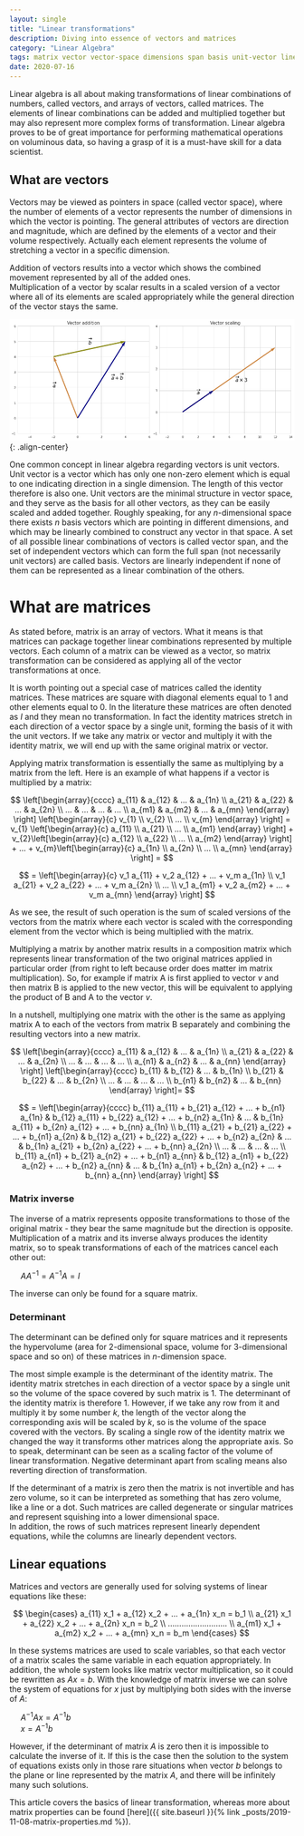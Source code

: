 ```yaml
---
layout: single
title: "Linear transformations"
description: Diving into essence of vectors and matrices
category: "Linear Algebra"
tags: matrix vector vector-space dimensions span basis unit-vector linear-equations inverse determinant
date: 2020-07-16
---
```

 
Linear algebra is all about making transformations of linear combinations of numbers, called vectors, and arrays of vectors, called matrices. The elements of linear combinations can be added and multiplied together but may also represent more complex forms of transformation. Linear algebra proves to be of great importance for performing mathematical operations on voluminous data, so having a grasp of it is a must-have skill for a data scientist.
 
## What are vectors

Vectors may be viewed as pointers in space (called vector space), where the number of elements of a vector represents the number of dimensions in which the vector is pointing. The general attributes of vectors are direction and magnitude, which are defined by the elements of a vector and their volume respectively. Actually each element represents the volume of stretching a vector in a specific dimension.
 
Addition of vectors results into a vector which shows the combined movement represented by all of the added ones.<br>
Multiplication of a vector by scalar results in a scaled version of a vector where all of its elements are scaled appropriately while the general direction of the vector stays the same.
 
![](/assets/images/linear_algebra/simple_vectors.png){: .align-center}
 
One common concept in linear algebra regarding vectors is unit vectors. Unit vector is a vector which has only one non-zero element which is equal to one indicating direction in a single dimension. The length of this vector therefore is also one. Unit vectors are the minimal structure in vector space, and they serve as the basis for all other vectors, as they can be easily scaled and added together. Roughly speaking, for any $n$-dimensional space there exists $n$ basis vectors which are pointing in different dimensions, and which may be linearly combined to construct any vector in that space. A set of all possible linear combinations of vectors is called vector span, and the set of independent vectors which can form the full span (not necessarily unit vectors) are called basis. Vectors are linearly independent if none of them can be represented as a linear combination of the others.
 
# What are matrices
 
As stated before, matrix is an array of vectors. What it means is that matrices can package together linear combinations represented by multiple vectors. Each column of a matrix can be viewed as a vector, so matrix transformation can be considered as applying all of the vector transformations at once.

It is worth pointing out a special case of matrices called the identity matrices. These matrices are square with diagonal elements equal to 1 and other elements equal to 0. In the literature these matrices are often denoted as $I$ and they mean no transformation. In fact the identity matrices stretch in each direction of a vector space by a single unit, forming the basis of it with the unit vectors. If we take any matrix or vector and multiply it with the identity matrix, we will end up with the same original matrix or vector.

Applying matrix transformation is essentially the same as multiplying by a matrix from the left. Here is an example of what happens if a vector is multiplied by a matrix:

$$
\left[\begin{array}{cccc}
a_{11} & a_{12} & ... & a_{1n} \\
a_{21} & a_{22} & ... & a_{2n} \\
... & ... & ... & ... \\
a_{m1} & a_{m2} & ... & a_{mn}
\end{array} \right]
\left[\begin{array}{c}
v_{1} \\
v_{2} \\
... \\
v_{m}    
\end{array} \right]
= v_{1}    
\left[\begin{array}{c}
a_{11} \\
a_{21} \\
... \\
a_{m1}    
\end{array} \right] + v_{2}\left[\begin{array}{c}
a_{12} \\
a_{22} \\
... \\
a_{m2}    
\end{array} \right] + ... + v_{m}\left[\begin{array}{c}
a_{1n} \\
a_{2n} \\
... \\
a_{mn}    
\end{array} \right] =
$$

$$
= \left[\begin{array}{c}
v_1 a_{11} + v_2 a_{12} + ... + v_m a_{1n} \\
v_1 a_{21} + v_2 a_{22} + ... + v_m a_{2n} \\
... \\
v_1 a_{m1} + v_2 a_{m2} + ... + v_m a_{mn}
\end{array} \right]
$$

As we see, the result of such operation is the sum of scaled versions of the vectors from the matrix where each vector is scaled with the corresponding element from the vector which is being multiplied with the matrix.
 
Multiplying a matrix by another matrix results in a composition matrix which represents linear transformation of the two original matrices applied in particular order (from right to left because order does matter im matrix multiplication). So, for example if matrix A is first applied to vector $v$ and then matrix B is applied to the new vector, this will be equivalent to applying the product of B and A to the vector $v$.  
 
In a nutshell, multiplying one matrix with the other is the same as applying matrix A to each of the vectors from matrix B separately and combining the resulting vectors into a new matrix.

$$
\left[\begin{array}{cccc}
a_{11} & a_{12} & ... & a_{1n} \\
a_{21} & a_{22} & ... & a_{2n} \\
... & ... & ... & ... \\
a_{n1} & a_{n2} & ... & a_{nn}
\end{array} \right]
\left[\begin{array}{cccc}
b_{11} & b_{12} & ... & b_{1n} \\
b_{21} & b_{22} & ... & b_{2n} \\
... & ... & ... & ... \\
b_{n1} & b_{n2} & ... & b_{nn}
\end{array} \right]=
$$

$$
= \left[\begin{array}{cccc}
b_{11} a_{11} + b_{21} a_{12} + ... + b_{n1} a_{1n} & b_{12} a_{11} + b_{22} a_{12} + ... + b_{n2} a_{1n} & ... & b_{1n} a_{11} + b_{2n} a_{12} + ... + b_{nn} a_{1n} \\
b_{11} a_{21} + b_{21} a_{22} + ... + b_{n1} a_{2n} & b_{12} a_{21} + b_{22} a_{22} + ... + b_{n2} a_{2n} & ... & b_{1n} a_{21} + b_{2n} a_{22} + ... + b_{nn} a_{2n} \\
... & ... & ... & ... \\
b_{11} a_{n1} + b_{21} a_{n2} + ... + b_{n1} a_{nn} & b_{12} a_{n1} + b_{22} a_{n2} + ... + b_{n2} a_{nn} & ... & b_{1n} a_{n1} + b_{2n} a_{n2} + ... + b_{nn} a_{nn} 
\end{array} \right]
$$

### Matrix inverse

The inverse of a matrix represents opposite transformations to those of the original matrix - they bear the same magnitude but the direction is opposite. Multiplication of a matrix and its inverse always produces the identity matrix, so to speak transformations of each of the matrices cancel each other out:
 
&nbsp;&nbsp;&nbsp;&nbsp;
$AA^{-1} = A^{-1}A = I$
 
The inverse can only be found for a square matrix.
 
### Determinant
 
The determinant can be defined only for square matrices and it represents the hypervolume (area for 2-dimensional space, volume for 3-dimensional space and so on) of these matrices in $n$-dimension space.
 
The most simple example is the determinant of the identity matrix. The identity matrix stretches in each direction of a vector space by a single unit so the volume of the space covered by such matrix is 1. The determinant of the identity matrix is therefore 1. However, if we take any row from it and multiply it by some number $k$, the length of the vector along the corresponding axis will be scaled by $k$, so is the volume of the space covered with the vectors. By scaling a single row of the identity matrix we changed the way it transforms other matrices along the appropriate axis. So to speak, determinant can be seen as a scaling factor of the volume of linear transformation. Negative determinant apart from scaling means also reverting direction of transformation.

If the determinant of a matrix is zero then the matrix is not invertible and has zero volume, so it can be interpreted as something that has zero volume, like a line or a dot. Such matrices are called degenerate or singular matrices and represent squishing into a lower dimensional space.<br>
In addition, the rows of such matrices represent linearly dependent equations, while the columns are linearly dependent vectors.
 
## Linear equations
 
Matrices and vectors are generally used for solving systems of linear equations like these:
 
$$
\begin{cases}
a_{11} x_1 + a_{12} x_2 + ... + a_{1n} x_n = b_1 \\
a_{21} x_1 + a_{22} x_2 + ... + a_{2n} x_n = b_2 \\
.......................... \\
a_{m1} x_1 + a_{m2} x_2 + ... + a_{mn} x_n = b_m
\end{cases}
$$
 
In these systems matrices are used to scale variables, so that each vector of a matrix scales the same variable in each equation appropriately. In addition, the whole system looks like matrix vector multiplication, so it could be rewritten as $Ax = b$. With the knowledge of matrix inverse we can solve the system of equations for $x$ just by multiplying both sides with the inverse of $A$:
 
&nbsp;&nbsp;&nbsp;&nbsp;
$A^{-1}Ax = A^{-1}b$<br>
&nbsp;&nbsp;&nbsp;&nbsp;
$x = A^{-1}b$<br>
 
However, if the determinant of matrix $A$ is zero then it is impossible to calculate the inverse of it. If this is the case then the solution to the system of equations exists only in those rare situations when vector $b$ belongs to the plane or line represented by the matrix $A$, and there will be infinitely many such solutions.

This article covers the basics of linear transformation, whereas more about matrix properties can be found [here]({{ site.baseurl }}{% link _posts/2019-11-08-matrix-properties.md %}).
